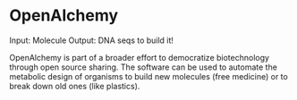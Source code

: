 # OpenAlchemy
Input: Molecule
Output: DNA seqs to build it!

OpenAlchemy is part of a broader effort to democratize biotechnology through open source sharing. The software can be used to automate the metabolic design of organisms to build new molecules (free medicine) or to break down old ones (like plastics). 
